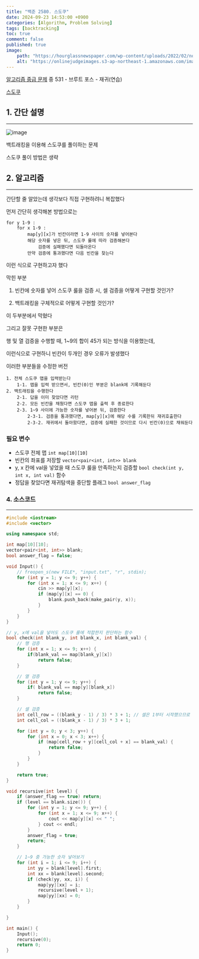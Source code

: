 ```yaml
---
title: "백준 2580. 스도쿠"
date: 2024-09-23 14:53:00 +0900
categories: [Algorithm, Problem Solving]  
tags: [backtracking]    
toc: true
comment: false
published: true
image:
    path: "https://hourglassnewspaper.com/wp-content/uploads/2022/02/normalblank.jpg"
    alt: "https://onlinejudgeimages.s3-ap-northeast-1.amazonaws.com/images/boj-og.png"
---
```


[알고리즘 중급 문제](https://jinhg0214.github.io/posts/problems2/) 중 531 - 브루트 포스 - 재귀(연습)

[스도쿠](https://www.acmicpc.net/problem/2580)


## 1. 간단 설명
---

![image](https://github.com/user-attachments/assets/e5e5a11f-ac20-4971-8dd2-7da62999939c)

백트래킹을 이용해 스도쿠를 풀이하는 문제

스도쿠 풀이 방법은 생략

## 2. 알고리즘
---

간단할 줄 알았는데 생각보다 직접 구현하려니 복잡했다

먼저 간단히 생각해본 방법으로는
```
for y 1-9 : 
	for x 1-9 : 
		map[y][x]가 빈칸이라면 1-9 사이의 숫자를 넣어본다
		해당 숫자를 넣은 뒤, 스도쿠 룰에 따라 검증해본다
			검증에 실패했다면 되돌아온다
		만약 검증에 통과했다면 다음 빈칸을 찾는다
```

이런 식으로 구현하고자 했다

막힌 부분

1. 빈칸에 숫자를 넣어 스도쿠 룰을 검증 시, 셀 검증을 어떻게 구현할 것인가?

2. 백트래킹을 구체적으로 어떻게 구현할 것인가?

이 두부분에서 막혔다

그리고 잘못 구현한 부분은

행 및 열 검증을 수행할 때, 1~9의 합이 45가 되는 방식을 이용했는데, 

이런식으로 구현하니 빈칸이 두개인 경우 오류가 발생했다

이러한 부분들을 수정한 버전

```
1. 전체 스도쿠 맵을 입력받는다
	1-1. 맵을 입력 받으면서, 빈칸(0)인 부분은 blank에 기록해둔다
2. 백트래킹을 수행한다
	2-1. 답을 이미 찾았다면 리턴
	2-2. 모든 빈칸을 채웠다면 스도쿠 맵을 출력 후 종료한다
	2-3. 1~9 사이에 가능한 숫자를 넣어본 뒤, 검증한다
		2-3-1. 검증을 통과했다면, map[y][x]에 해당 수를 기록한뒤 재귀호출한다
		2-3-2. 재귀에서 돌아왔다면, 검증에 실패한 것이므로 다시 빈칸(0)으로 채워둔다
```

### 필요 변수
- 스도쿠 전체 맵 `int map[10][10]`
- 빈칸의 좌표를 저장할 `vector<pair<int, int>> blank`
- y, x 칸에 val을 넣었을 때 스도쿠 룰을 만족하는지 검증할 `bool check(int y, int x, int val)` 함수
- 정답을 찾았다면 재귀탐색을 중단할 플래그 `bool answer_flag`

### 4. 소스코드
---

```cpp
#include <iostream>
#include <vector>

using namespace std;

int map[10][10];
vector<pair<int, int>> blank;
bool answer_flag = false;

void Input() {
	// freopen_s(new FILE*, "input.txt", "r", stdin);
	for (int y = 1; y <= 9; y++) {
		for (int x = 1; x <= 9; x++) {
			cin >> map[y][x];
			if (map[y][x] == 0) {
				blank.push_back(make_pair(y, x));
			}
		}
	}
}

// y, x에 val을 넣어도 스도쿠 룰에 적합한지 판단하는 함수
bool check(int blank_y, int blank_x, int blank_val) {
	// 행 검증
	for (int x = 1; x <= 9; x++) {
		if(blank_val == map[blank_y][x])
			return false;
	}

	// 열 검증
	for (int y = 1; y <= 9; y++) {
		if( blank_val == map[y][blank_x])
			return false;
	}

	// 셀 검증
	int cell_row = ((blank_y - 1) / 3) * 3 + 1; // 셀은 1부터 시작했으므로 이 부분에 주의한다
	int cell_col = ((blank_x - 1) / 3) * 3 + 1;

	for (int y = 0; y < 3; y++) {
		for (int x = 0; x < 3; x++) {
			if (map[cell_row + y][cell_col + x] == blank_val) {
				return false;
			}
		}
	}

	return true;
}

void recursive(int level) {
	if (answer_flag == true) return;
	if (level == blank.size()) {
		for (int y = 1; y <= 9; y++) {
			for (int x = 1; x <= 9; x++) {
				cout << map[y][x] << " ";
			} cout << endl;
		}
		answer_flag = true;
		return;
	}

	// 1~9 중 가능한 숫자 넣어보기
	for (int i = 1; i <= 9; i++) {
		int yy = blank[level].first;
		int xx = blank[level].second;
		if (check(yy, xx, i)) {
			map[yy][xx] = i;
			recursive(level + 1);
			map[yy][xx] = 0;
		}
	}

}

int main() {
	Input();
	recursive(0);
	return 0;
}
```